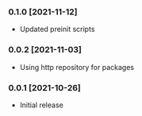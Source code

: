 ### 0.1.0 [2021-11-12] ###

* Updated preinit scripts


### 0.0.2 [2021-11-03] ###

* Using http repository for packages


### 0.0.1 [2021-10-26] ###

* Initial release
